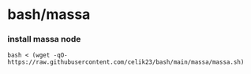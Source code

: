 # bash/massa

### install massa node
```
bash < (wget -qO- https://raw.githubusercontent.com/celik23/bash/main/massa/massa.sh)
```


